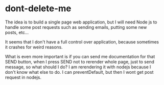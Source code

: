 # dont-delete-me

The idea is to build a single page web application, but I will need Node js to handle some post requests such as sending emails, 
putting some new posts, etc...

It seems that I don't have a full control over application, because sometimes it crashes for weird reasons. 

What is even more important is if you can send me documentation for that SEND button, when I press SEND not to rerender whole page, just to send message, so what should I do? I am rerendering it with nodejs because I don't know what else to do. I can preventDefault, but then I wont get post request in nodejs.
